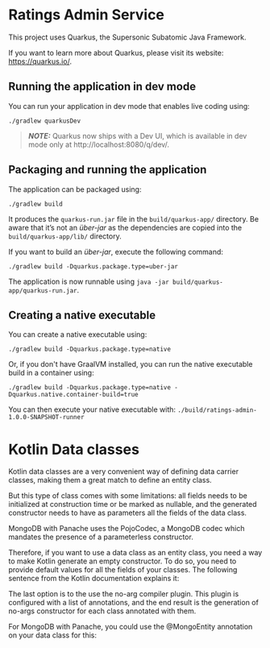 # Ratings Admin Service

This project uses Quarkus, the Supersonic Subatomic Java Framework.

If you want to learn more about Quarkus, please visit its website: https://quarkus.io/.

## Running the application in dev mode

You can run your application in dev mode that enables live coding using:
```shell script
./gradlew quarkusDev
```

> **_NOTE:_**  Quarkus now ships with a Dev UI, which is available in dev mode only at http://localhost:8080/q/dev/.

## Packaging and running the application

The application can be packaged using:
```shell script
./gradlew build
```
It produces the `quarkus-run.jar` file in the `build/quarkus-app/` directory.
Be aware that it’s not an _über-jar_ as the dependencies are copied into the `build/quarkus-app/lib/` directory.

If you want to build an _über-jar_, execute the following command:
```shell script
./gradlew build -Dquarkus.package.type=uber-jar
```

The application is now runnable using `java -jar build/quarkus-app/quarkus-run.jar`.

## Creating a native executable

You can create a native executable using: 
```shell script
./gradlew build -Dquarkus.package.type=native
```

Or, if you don't have GraalVM installed, you can run the native executable build in a container using: 
```shell script
./gradlew build -Dquarkus.package.type=native -Dquarkus.native.container-build=true
```

You can then execute your native executable with: `./build/ratings-admin-1.0.0-SNAPSHOT-runner`

# Kotlin Data classes

Kotlin data classes are a very convenient way of defining data carrier classes, making them a great match to define an entity class.

But this type of class comes with some limitations: all fields needs to be initialized at construction time or be marked as nullable, and the generated constructor needs to have as parameters all the fields of the data class.

MongoDB with Panache uses the PojoCodec, a MongoDB codec which mandates the presence of a parameterless constructor.

Therefore, if you want to use a data class as an entity class, you need a way to make Kotlin generate an empty constructor. To do so, you need to provide default values for all the fields of your classes. The following sentence from the Kotlin documentation explains it:

The last option is to the use the no-arg compiler plugin. This plugin is configured with a list of annotations, and the end result is the generation of no-args constructor for each class annotated with them.

For MongoDB with Panache, you could use the @MongoEntity annotation on your data class for this:

